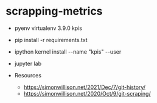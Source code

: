 # scrapping-metrics

- pyenv virtualenv 3.9.0 kpis
- pip install -r requirements.txt
- ipython kernel install --name "kpis" --user
- jupyter lab

- Resources
  - https://simonwillison.net/2021/Dec/7/git-history/
  - https://simonwillison.net/2020/Oct/9/git-scraping/
